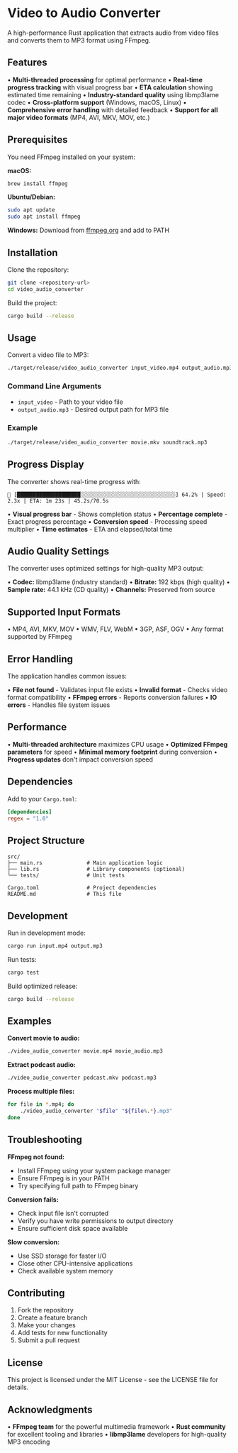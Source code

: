 # Video to Audio Converter

A high-performance Rust application that extracts audio from video files and converts them to MP3 format using FFmpeg.

## Features

• **Multi-threaded processing** for optimal performance
• **Real-time progress tracking** with visual progress bar
• **ETA calculation** showing estimated time remaining
• **Industry-standard quality** using libmp3lame codec
• **Cross-platform support** (Windows, macOS, Linux)
• **Comprehensive error handling** with detailed feedback
• **Support for all major video formats** (MP4, AVI, MKV, MOV, etc.)

## Prerequisites

You need FFmpeg installed on your system:

**macOS:**
```bash
brew install ffmpeg
```

**Ubuntu/Debian:**
```bash
sudo apt update
sudo apt install ffmpeg
```

**Windows:**
Download from [ffmpeg.org](https://ffmpeg.org/download.html) and add to PATH

## Installation

Clone the repository:
```bash
git clone <repository-url>
cd video_audio_converter
```

Build the project:
```bash
cargo build --release
```

## Usage

Convert a video file to MP3:
```bash
./target/release/video_audio_converter input_video.mp4 output_audio.mp3
```

### Command Line Arguments

- `input_video` - Path to your video file
- `output_audio.mp3` - Desired output path for MP3 file

### Example

```bash
./target/release/video_audio_converter movie.mkv soundtrack.mp3
```

## Progress Display

The converter shows real-time progress with:

```
🎵 [████████████████████░░░░░░░░░░░░░░░░░░░░░░░░░░░░░░] 64.2% | Speed: 2.3x | ETA: 1m 23s | 45.2s/70.5s
```

• **Visual progress bar** - Shows completion status
• **Percentage complete** - Exact progress percentage
• **Conversion speed** - Processing speed multiplier
• **Time estimates** - ETA and elapsed/total time

## Audio Quality Settings

The converter uses optimized settings for high-quality MP3 output:

• **Codec:** libmp3lame (industry standard)
• **Bitrate:** 192 kbps (high quality)
• **Sample rate:** 44.1 kHz (CD quality)
• **Channels:** Preserved from source

## Supported Input Formats

• MP4, AVI, MKV, MOV
• WMV, FLV, WebM
• 3GP, ASF, OGV
• Any format supported by FFmpeg

## Error Handling

The application handles common issues:

• **File not found** - Validates input file exists
• **Invalid format** - Checks video format compatibility
• **FFmpeg errors** - Reports conversion failures
• **IO errors** - Handles file system issues

## Performance

• **Multi-threaded architecture** maximizes CPU usage
• **Optimized FFmpeg parameters** for speed
• **Minimal memory footprint** during conversion
• **Progress updates** don't impact conversion speed

## Dependencies

Add to your `Cargo.toml`:

```toml
[dependencies]
regex = "1.0"
```

## Project Structure

```
src/
├── main.rs              # Main application logic
├── lib.rs               # Library components (optional)
└── tests/               # Unit tests

Cargo.toml               # Project dependencies
README.md                # This file
```

## Development

Run in development mode:
```bash
cargo run input.mp4 output.mp3
```

Run tests:
```bash
cargo test
```

Build optimized release:
```bash
cargo build --release
```

## Examples

**Convert movie to audio:**
```bash
./video_audio_converter movie.mp4 movie_audio.mp3
```

**Extract podcast audio:**
```bash
./video_audio_converter podcast.mkv podcast.mp3
```

**Process multiple files:**
```bash
for file in *.mp4; do
    ./video_audio_converter "$file" "${file%.*}.mp3"
done
```

## Troubleshooting

**FFmpeg not found:**
- Install FFmpeg using your system package manager
- Ensure FFmpeg is in your PATH
- Try specifying full path to FFmpeg binary

**Conversion fails:**
- Check input file isn't corrupted
- Verify you have write permissions to output directory
- Ensure sufficient disk space available

**Slow conversion:**
- Use SSD storage for faster I/O
- Close other CPU-intensive applications
- Check available system memory

## Contributing

1. Fork the repository
2. Create a feature branch
3. Make your changes
4. Add tests for new functionality
5. Submit a pull request

## License

This project is licensed under the MIT License - see the LICENSE file for details.

## Acknowledgments

• **FFmpeg team** for the powerful multimedia framework
• **Rust community** for excellent tooling and libraries
• **libmp3lame** developers for high-quality MP3 encoding
